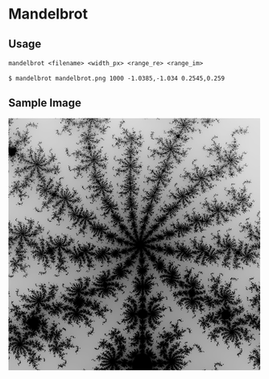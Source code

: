 # Mandelbrot

## Usage
```
mandelbrot <filename> <width_px> <range_re> <range_im>
```

```
$ mandelbrot mandelbrot.png 1000 -1.0385,-1.034 0.2545,0.259
```

## Sample Image
![](/images/mandelbrot_500,-1.0385,-1.034,0.2545,0.259.png)